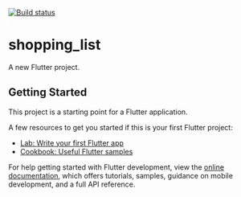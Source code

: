 [![Build status](https://build.appcenter.ms/v0.1/apps/0fe15c0a-87c0-421d-b389-f433abe31ce6/branches/master/badge)](https://appcenter.ms)
# shopping_list

A new Flutter project.

## Getting Started

This project is a starting point for a Flutter application.

A few resources to get you started if this is your first Flutter project:

- [Lab: Write your first Flutter app](https://docs.flutter.dev/get-started/codelab)
- [Cookbook: Useful Flutter samples](https://docs.flutter.dev/cookbook)

For help getting started with Flutter development, view the
[online documentation](https://docs.flutter.dev/), which offers tutorials,
samples, guidance on mobile development, and a full API reference.
